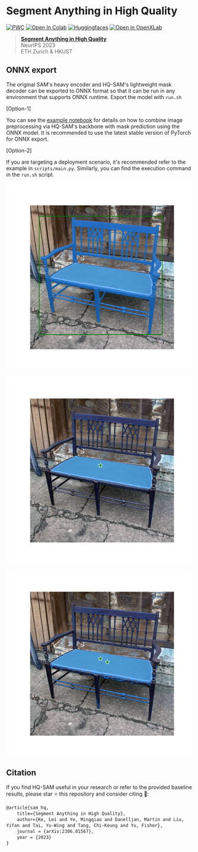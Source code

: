 # Segment Anything in High Quality

[![PWC](https://img.shields.io/endpoint.svg?url=https://paperswithcode.com/badge/segment-anything-in-high-quality/zero-shot-segmentation-on-segmentation-in-the)](https://paperswithcode.com/sota/zero-shot-segmentation-on-segmentation-in-the?p=segment-anything-in-high-quality)
<a href="https://colab.research.google.com/drive/1QwAbn5hsdqKOD5niuBzuqQX4eLCbNKFL?usp=sharing"><img src="https://colab.research.google.com/assets/colab-badge.svg" alt="Open In Colab"></a>
[![Huggingfaces](https://img.shields.io/badge/%F0%9F%A4%97%20Hugging%20Face-Spaces-blue)](https://huggingface.co/spaces/sam-hq-team/sam-hq)
[![Open in OpenXLab](https://cdn-static.openxlab.org.cn/app-center/openxlab_app.svg)](https://openxlab.org.cn/apps/detail/keleiwhu/sam-hq)


> [**Segment Anything in High Quality**](https://arxiv.org/abs/2306.01567)           
> NeurIPS 2023  
> ETH Zurich & HKUST

## **ONNX export**
The original SAM's heavy encoder and HQ-SAM's lightweight mask decoder can be exported to ONNX format so that it can be run in any environment that supports ONNX runtime. Export the model with `run.sh`

[Option-1]

You can see the [example notebook](https://colab.research.google.com/drive/11U2La49c2IxahzJkAV-EzPqEH3cz_5hq?usp=sharing) for details on how to combine image preprocessing via HQ-SAM's backbone with mask prediction using the ONNX model. It is recommended to use the latest stable version of PyTorch for ONNX export.

[Option-2]

If you are targeting a deployment scenario, it's recommended refer to the example in `scripts/main.py`. Similarly, you can find the execution command in the `run.sh` script.

![example4_box](./workdir/ort_demo_results/example4_box.png)

![example4_point1](./workdir/ort_demo_results/example4_point1.png)

![example4_point2](./workdir/ort_demo_results/example4_point2.png)

Citation
---------------
If you find HQ-SAM useful in your research or refer to the provided baseline results, please star :star: this repository and consider citing :pencil::
```
@article{sam_hq,
    title={Segment Anything in High Quality},
    author={Ke, Lei and Ye, Mingqiao and Danelljan, Martin and Liu, Yifan and Tai, Yu-Wing and Tang, Chi-Keung and Yu, Fisher},
    journal = {arXiv:2306.01567},
    year = {2023}
}  
```
